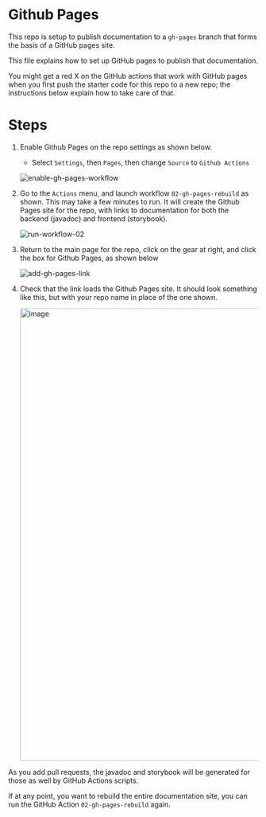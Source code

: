 # Github Pages

This repo is setup to publish documentation to a `gh-pages`
branch that forms the basis of a GitHub pages site.

This file explains how to set up GitHub pages to publish
that documentation.

You might get a red X on the GitHub actions that
work with GitHub pages when you first push the starter
code for this repo to a new repo; the instructions below
explain how to take care of that.

# Steps

1. Enable Github Pages on the repo settings as shown below.
   * Select `Settings`, then `Pages`, then change `Source` to `Github Actions`
   
   ![enable-gh-pages-workflow](https://user-images.githubusercontent.com/1119017/235544870-58cc4dfe-b23e-4718-a23a-ef335f4fce2a.gif)


2. Go to the `Actions` menu, and launch workflow `02-gh-pages-rebuild` as shown. This may take a few minutes to run.
   It will create the Github Pages site for the repo, with links to documentation for both the backend (javadoc) and
   frontend (storybook).
   
   ![run-workflow-02](https://user-images.githubusercontent.com/1119017/235545108-e6da1791-5a29-44e9-a8f8-ff4e7a6b889b.gif)

  
3. Return to the main page for the repo,  click on the gear at right, and click the box for Github Pages, as shown below
   
   ![add-gh-pages-link](https://user-images.githubusercontent.com/1119017/235330985-1d181d00-c775-4c93-aec1-87414467e0ed.gif)

4. Check that the link loads the Github Pages site.  It should look something like this, but with your repo name in place
   of the one shown.

   <img width="910" alt="image" src="https://user-images.githubusercontent.com/1119017/235750584-2e66dc07-12b3-4593-a289-7e2f2b2060c2.png">

As you add pull requests, the javadoc and storybook will be generated for those as well by GitHub Actions scripts.  

If at any point, you want to rebuild the entire documentation site, you can run the GitHub Action `02-gh-pages-rebuild`
again.

   
